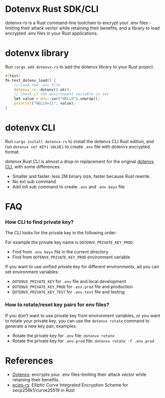 Dotenvx Rust SDK/CLI
======================

dotenvx-rs is a Rust command-line toolchain to encrypt your .env files - limiting their attack vector while retaining
their benefits, and a library to load encrypted .env files in your Rust applications.

# dotenvx library

Run `cargo add dotenvx-rs` to add the dotenvx library to your Rust project.

```rust
#[test]
fn test_dotenv_load() {
    // Load the .env file
    dotenvx_rs::dotenv().ok();
    // Check if the environment variable is set
    let value = env::var("HELLO").unwrap();
    println!("HELLO={}", value);
}
```

# dotenvx CLI

Run `cargo install dotenvx-rs` to install the dotenvx CLI Rust edition,
and run `dotenvx set KEY1 VALUE1` to create `.env` file with dotenvx encrypted format.

dotenvx Rust CLI is almost a drop-in replacement for the original [dotenvx CLI](https://dotenvx.com/),
with some differences:

- Smaller and faster: less 2M binary size, faster because Rust rewrite.
- No ext sub command
- Add init sub command to create `.env` and `.env.keys` file

# FAQ

### How CLI to find private key?

The CLI looks for the private key in the following order:

For example the private key name is `DOTENVX_PRIVATE_KEY_PROD`:

- Find from `.env.keys` file in the current directory
- Find from `DOTENVX_PRIVATE_KEY_PROD` environment variable

If you want to use unified private key for different environments, ad you can set environment variables:

- `DOTENVX_PRIVATE_KEY` for `.env` file and local development
- `DOTENVX_PRIVATE_KEY_PROD` for `.env.prod` file and production
- `DOTENVX_PRIVATE_KEY_TEST` for `.env.test` file and testing

### How to rotate/reset key pairs for env files?

If you don't want to use private key from environment variables, or you want to rotate your private key,
you can use the `dotenvx rotate` command to generate a new key pair, examples:

- Rotate the private key for `.env` file: `dotenvx rotate`
- Rotate the private key for `.env.prod` file: `dotenvx rotate -f .env.prod`

# References

* [Dotenvx](https://dotenvx.com/): encrypts your .env files–limiting their attack vector while retaining their benefits.
* [ecies-rs](https://github.com/ecies/rs): Elliptic Curve Integrated Encryption Scheme for secp256k1/curve25519 in Rust
